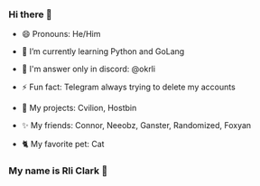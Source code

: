 ### Hi there 👋

- 😄 Pronouns: He/Him

- 💭 I’m currently learning Python and GoLang

- 🎁 I'm answer only in discord: @okrli

- ⚡ Fun fact: Telegram always trying to delete my accounts

- 🎈 My projects: Cvilion, Hostbin

- ✨ My friends: Connor, Neeobz, Ganster, Randomized, Foxyan

- 🐈 My favorite pet: Cat

### My name is Rli Clark 🦉
<!--
**rligram/rligram** is a ✨ _special_ ✨ repository because its `README.md` (this file) appears on your GitHub profile.

Here are some ideas to get you started:

- 🔭 I’m currently working on ...
- 🌱 I’m currently learning ...
- 👯 I’m looking to collaborate on ...
- 🤔 I’m looking for help with ...
- 💬 Ask me about ...
- 📫 How to reach me: ...
- 😄 Pronouns: ...
- ⚡ Fun fact: ...
-->
